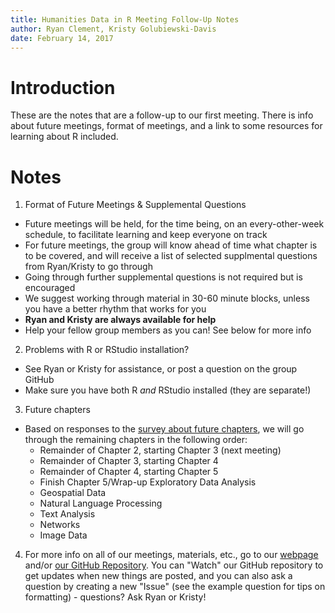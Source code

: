 ```yaml
---
title: Humanities Data in R Meeting Follow-Up Notes
author: Ryan Clement, Kristy Golubiewski-Davis
date: February 14, 2017
---
```


# Introduction

These are the notes that are a follow-up to our first meeting. There is info about future meetings, format of meetings, and a link to some resources for learning about R included.

# Notes

1. Format of Future Meetings & Supplemental Questions
  - Future meetings will be held, for the time being, on an every-other-week schedule, to facilitate learning and keep everyone on track
  - For future meetings, the group will know ahead of time what chapter is to be covered, and will receive a list of selected supplmental questions from Ryan/Kristy to go through
  - Going through further supplemental questions is not required but is encouraged
  - We suggest working through material in 30-60 minute blocks, unless you have a better rhythm that works for you
  - **Ryan and Kristy are always available for help**
  - Help your fellow group members as you can! See below for more info
2. Problems with R or RStudio installation?
  - See Ryan or Kristy for assistance, or post a question on the group GitHub
  - Make sure you have both R *and* RStudio installed (they are separate!)
3. Future chapters
  - Based on responses to the [survey about future chapters](https://docs.google.com/forms/d/e/1FAIpQLSe9wT0oFWpFc6HKE_2lixTQjeWBE4tQW8zq_3xfiIY36hxunA/viewform), we will go through the remaining chapters in the following order:
    - Remainder of Chapter 2, starting Chapter 3 (next meeting)
    - Remainder of Chapter 3, starting Chapter 4
    - Remainder of Chapter 4, starting Chapter 5
    - Finish Chapter 5/Wrap-up Exploratory Data Analysis
    - Geospatial Data
    - Natural Language Processing
    - Text Analysis
    - Networks
    - Image Data
4. For more info on all of our meetings, materials, etc., go to our [webpage](http://go.middlebury.edu/dlaStudyGroup) and/or [our GitHub Repository](https://github.com/rkclement/studyGroup). You can "Watch" our GitHub repository to get updates when new things are posted, and you can also ask a question by creating a new "Issue" (see the example question for tips on formatting) - questions? Ask Ryan or Kristy!
